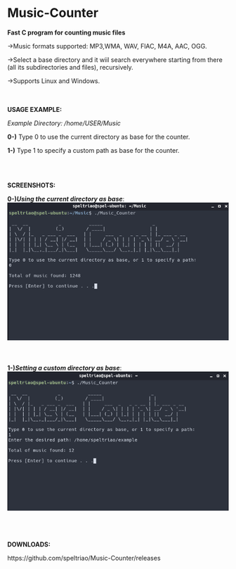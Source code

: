 # Music-Counter
<b>Fast C program for counting music files</b>

<p>->Music formats supported: MP3,WMA, WAV, FlAC, M4A, AAC, OGG.</p>
<p>->Select a base directory and it wiil search everywhere starting from there (all its subdirectories and files), recursively. </p>
<p>->Supports Linux and Windows.</p>
<br><br>
<b>USAGE EXAMPLE:</b>
<p><i> Example Directory: /home/USER/Music </i></p>
<p><b>0-)</b> Type 0 to use the current directory as base for the counter.</p>
<p><b>1-)</b> Type 1 to specify a custom path as base for the counter.</p>
<br></br>

<b>SCREENSHOTS:</b> 

<b>0-)<i>Using the current directory as base</i></b>:
![ScreenShot](print0.png)
<br></br><br></br>
<b>1-)<i>Setting a custom directory as base</i></b>:
![ScreenShot](print1.png)
<br></br>

<br></br>
<b>DOWNLOADS:</b>
<p>https://github.com/speltriao/Music-Counter/releases</p>
